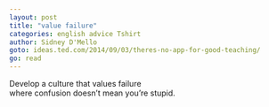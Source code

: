 ```yaml
---
layout: post
title: "value failure"
categories: english advice Tshirt
author: Sidney D'Mello
goto: ideas.ted.com/2014/09/03/theres-no-app-for-good-teaching/
go: read
---
```


Develop a culture that values failure  
where confusion doesn’t mean you’re stupid.
